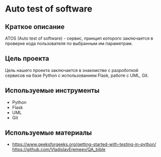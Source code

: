 # Auto test of software

## Краткое описание
ATOS (Auto test of software) - сервис, принцип которого заключается в проверке кода пользователя по выбранным им параметрам.

## Цель проекта
Цель нашего проекта заключается в знакомстве с разроботкой сервисов на базе Python с использованием Flask, работе с UML, Git.

## Используемые инструменты
- Python
- Flask
- UML
- Git

## Используемые материалы
- https://www.geeksforgeeks.org/getting-started-with-testing-in-python/ https://github.com/VladislavEremeev/QA_bible

